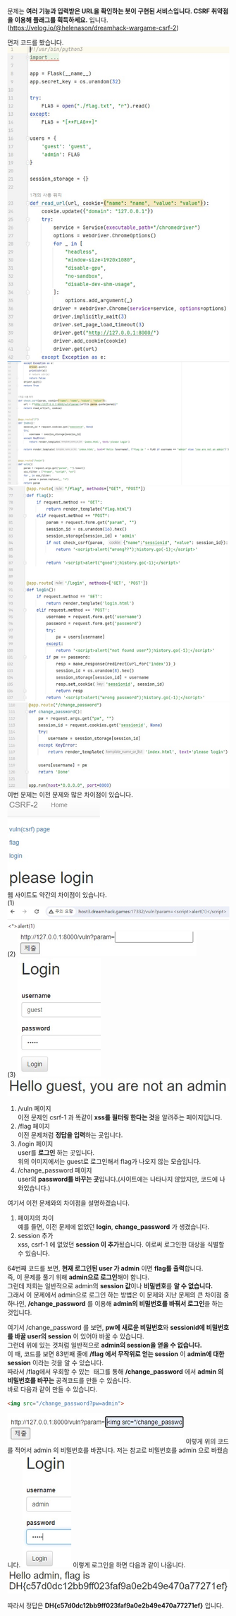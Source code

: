 문제는 **여러 기능과 입력받은 URL을 확인하는 봇이 구현된 서비스입니다. CSRF 취약점을 이용해 플래그를 획득하세요.** 입니다.(https://velog.io/@helenason/dreamhack-wargame-csrf-2)  

먼저 코드를 봤습니다.  
<img src="1.jpg"> <img src="2.jpg"> <img src="3.jpg"> <img src="4.jpg">  
이번 문제는 이전 문제와 많은 차이점이 있습니다.  
<img src="5.jpg">  
웹 사이트도 약간의 차이점이 있습니다.  
(1) <img src="6.jpg">  
(2) <img src="7.jpg">  
(3) <img src="8.jpg"> <img src="9.jpg">  
1. /vuln 페이지  
이전 문제인 csrf-1 과 똑같이 **xss를 필터링 한다는 것**을 알려주는 페이지입니다.  
2. /flag 페이지  
이전 문제처럼 **정답을 입력**하는 곳입니다.   
3. /login 페이지  
user를 **로그인** 하는 곳입니다.  
위의 이미지에서는 guest로 로그인해서 flag가 나오지 않는 모습입니다.  
4. /change_password 페이지  
user의 **password를 바꾸는 곳**입니다.(사이트에는 나타나지 않았지만, 코드에 나와있습니다.)

여기서 이전 문제와의 차이점을 설명하겠습니다.  
1. 페이지의 차이  
예를 들면, 이전 문제에 없었던 **login**, **change_password** 가 생겼습니다.
2. session 추가  
xss, csrf-1 에 없었던 **session 이 추가**됬습니다. 이로써 로그인한 대상을 식별할 수 있습니다.

64번째 코드를 보면, **현재 로그인된 user 가 admin** 이면 **flag를 출력**합니다.  
즉, 이 문제를 풀기 위해 **admin으로 로그인**해야 합니다.  
그런데 저희는 일반적으로 admin의 **session 값**이나 **비밀번호**를 **알 수 없습니다.**  
그래서 이 문제에서 admin으로 로그인 하는 방법은 이 문제와 지난 문제의 큰 차이점 중 하나인, **/change_password** 를 이용해 **admin의 비밀번호를 바꿔서 로그인**을 하는 것입니다.  
  
여기서 /change_password 를 보면, **pw에 새로운 비밀번호**와 **sessionid에 비밀번호를 바꿀 user의 session** 이 있어야 바꿀 수 있습니다.  
그런데 위에 있는 것처럼 일반적으로 **admin의 session을 얻을 수 없습니다.**  
이 때, 코드를 보면 83번째 줄에 **/flag 에서 무작위로 얻는 session** 이 **admin에 대한 session** 이라는 것을 알 수 있습니다.  
따라서 /flag에서 우회할 수 있는 **<img>** 태그를 통해 **/change_password** 에서 **admin 의 비밀번호를 바꾸는** 공격코드를 만들 수 있습니다.  
바로 다음과 같이 만들 수 있습니다.  
```html
<img src="/change_password?pw=admin">
```
<img src="10.jpg">  
이렇게 위의 코드를 적어서 admin 의 비밀번호를 바꿉니다.   
저는 참고로 비밀번호를 admin 으로 바꿨습니다.  
<img src="11.jpg">  
이렇게 로그인을 하면 다음과 같이 나옵니다.  
<img src="12.jpg">  
  
따라서 정답은 **DH{c57d0dc12bb9ff023faf9a0e2b49e470a77271ef}** 입니다.  
